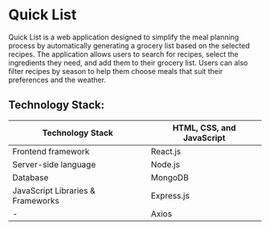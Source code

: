 # Quick List
Quick List is a web application designed to simplify the meal planning process by automatically generating a grocery list based on the selected recipes. The application allows users to search for recipes, select the ingredients they need, and add them to their grocery list. Users can also filter recipes by season to help them choose meals that suit their preferences and the weather.

## Technology Stack:
Technology Stack|HTML, CSS, and JavaScript
------------- | -------------
Frontend framework|React.js
Server-side language|Node.js
Database|MongoDB
JavaScript Libraries & Frameworks|Express.js
-|Axios

